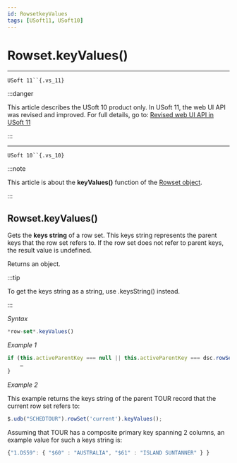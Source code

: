 ```yaml
---
id: RowsetkeyValues
tags: [USoft11, USoft10]
---
```

# Rowset.keyValues()



----

`USoft 11``{.vs_11}`


:::danger

This article describes the USoft 10 product only.
In USoft 11, the web UI API was revised and improved. For full details, go to:
[Revised web UI API in USoft 11](/docs/Web_and_app_UIs/UDB_udb/Revised_web_UI_API_in_USoft_11.md)

:::

----

`USoft 10``{.vs_10}`


:::note

This article is about the **keyValues()** function of the [Rowset object](/docs/Web_and_app_UIs/UDB_Rowset/UDB_Rowset_object.md).

:::

## **Rowset.keyValues()**

Gets the **keys string** of a row set. This keys string represents the parent keys that the row set refers to. If the row set does not refer to parent keys, the result value is undefined.

Returns an object.


:::tip

To get the keys string as a string, use .keysString() instead.

:::

*Syntax*

```js
*row-set*.keyValues()
```

*Example 1*

```js
if (this.activeParentKey === null || this.activeParentKey === dsc.rowSet(pRef).keyValues()) {
    …
}
```

*Example 2*

This example returns the keys string of the parent TOUR record that the current row set refers to:

```js
$.udb("SCHEDTOUR").rowSet('current').keyValues();
```

Assuming that TOUR has a composite primary key spanning 2 columns, an example value for such a keys string is:

```js
{"1.DS59": { "$60" : "AUSTRALIA", "$61" : "ISLAND SUNTANNER" } }
```

 

 